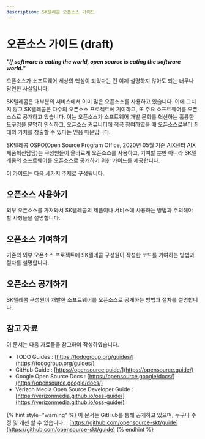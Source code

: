 ```yaml
---
description: SK텔레콤 오픈소스 가이드
---
```


# 오픈소스 가이드 \(draft\)

_**"If software is eating the world, open source is eating the software world."**_

오픈소스가 소프트웨어 세상의 핵심이 되었다는 건 이제 설명하지 않아도 되는 너무나 당연한 사실입니다. 

SK텔레콤은 대부분의 서비스에서 이미 많은 오픈소스를 사용하고 있습니다. 이에 그치지 않고 SK텔레콤은 다수의 오픈소스 프로젝트에 기여하고, 또 주요 소프트웨어를 오픈소스로 공개하고 있습니다. 이는 오픈소스가 소프트웨어 개발 문화를 혁신하는 훌륭한 도구임을 분명히 인식하고, 오픈소스 커뮤니티에 적극 참여하였을 때 오픈소스로부터 최대의 가치를 창출할 수 있다는 믿음 때문입니다. 

SK텔레콤 OSPO\(Open Source Program Office, 2020년 05월 기준 AIX센터 AIX제품혁신담당\)는 구성원들이 올바르게 오픈소스를 사용하고, 기여할 뿐만 아니라 SK텔레콤의 소프트웨어를 오픈소스로 공개하기 위한 가이드를 제공합니다. 

이 가이드는 다음 세가지 주제로 구성됩니다.

## 오픈소스 사용하기

외부 오픈소스를 가져와서 SK텔레콤의 제품이나 서비스에 사용하는 방법과 주의해야 할 사항들을 설명합니다. 

## 오픈소스 기여하기

기존의 외부 오픈소스 프로젝트에 SK텔레콤 구성원이 작성한 코드를 기여하는 방법과 절차를 설명합니다. 

## 오픈소스 공개하기

SK텔레콤 구성원이 개발한 소프트웨어를 오픈소스로 공개하는 방법과 절차를 설명합니다. 

## 참고 자료

이 문서는 다음 자료들을 참고하여 작성하였습니다.

* TODO Guides : [https://todogroup.org/guides/](https://todogroup.org/guides/)
* GitHub Guide : [https://opensource.guide/](https://opensource.guide/)
* Google Open Source Docs : [https://opensource.google/docs/](https://opensource.google/docs/)
* Verizon Media Open Source Developer Guide : [https://verizonmedia.github.io/oss-guide/](https://verizonmedia.github.io/oss-guide/)

{% hint style="warning" %}
이 문서는 GitHub를 통해 공개하고 있으며, 누구나 수정 및 개선 할 수 있습니다. : [https://github.com/opensource-skt/guide](https://github.com/opensource-skt/guide)
{% endhint %}

